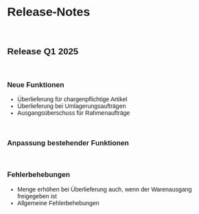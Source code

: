 <style>
body {
    font-family: "Century Gothic", "CenturyGothic", "AppleGothic", sans-serif;
}

@media print {
    .no-print {
        display: none !important;
    }
}

[//]: <> (
    ## Release 24.54.28062.0

<br>

### Neue Funktionen

<br>

### Anpassung bestehender Funktionen

<br>

### Fehlerbehebungen
)

</style>

<div class="no-print">

# Release-Notes

<br>

[//]: <> (Titel + Datum)
## Release Q1 2025

<br>

### Neue Funktionen

- Überlieferung für chargenpflichtige Artikel
- Überlieferung bei Umlagerungsaufträgen
- Ausgangsüberschuss für Rahmenaufträge

<br>

### Anpassung bestehender Funktionen

<br>

### Fehlerbehebungen

- Menge erhöhen bei Überlieferung auch, wenn der Warenausgang freigegeben ist
- Allgemeine Fehlerbehebungen
</div>